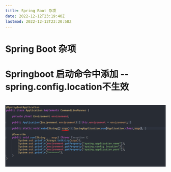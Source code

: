 ```yaml
---
title: Spring Boot 杂项
date: 2022-12-12T23:19:40Z
lastmod: 2022-12-12T23:20:58Z
---
```


# Spring Boot 杂项

# Springboot 启动命令中添加 --spring.config.location不生效

　　​![image](assets/image-20221212232058-z1xl373.png)​

　　‍
